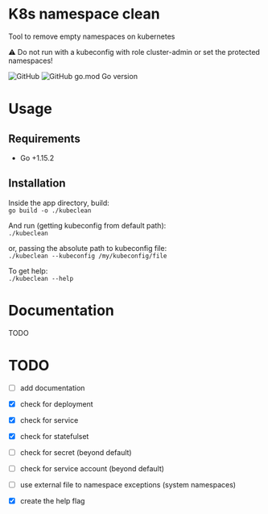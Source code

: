 # K8s namespace clean
Tool to remove empty namespaces on kubernetes

:warning: Do not run with a kubeconfig with role cluster-admin or set the protected namespaces!

![GitHub](https://img.shields.io/github/license/edsoncelio/kubeclean)
![GitHub go.mod Go version](https://img.shields.io/github/go-mod/go-version/edsoncelio/kubeclean)

# Usage

## Requirements
* Go +1.15.2

## Installation
Inside the app directory, build:  
`go build -o ./kubeclean`

And run (getting kubeconfig from default path):   
`./kubeclean`

or, passing the absolute path to kubeconfig file:   
`./kubeclean --kubeconfig /my/kubeconfig/file`

To get help:   
`./kubeclean --help`


# Documentation
TODO

# TODO
 -  [ ] add documentation
 - [x] check for deployment
 - [x] check for service
 - [x] check for statefulset
 - [ ] check for secret (beyond default)
 - [ ] check for service account (beyond default)
 - [ ] use external file to namespace exceptions (system namespaces)
 - [x] create the help flag
 
